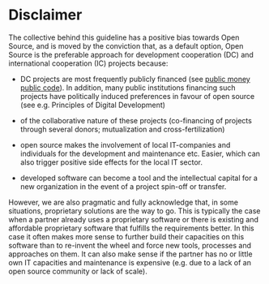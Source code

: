 # Disclaimer
The collective behind this guideline has a positive bias towards Open Source, and is moved by the conviction that, as a default option, Open Source is the preferable approach for development cooperation (DC) and international cooperation (IC) projects because: 

 - DC projects are most frequently publicly financed (see [public money public code](https://publiccode.eu/en/)). In addition, many public institutions financing such projects have politically induced preferences in favour of open source (see e.g. Principles of Digital Development) 

 - of the collaborative nature of these projects (co-financing of projects through several donors; mutualization and cross-fertilization) 

 - open source makes the involvement of local IT-companies and individuals for the development and maintenance etc. Easier, which can also trigger positive side effects for the local IT sector.  

 - developed software can become a tool and the intellectual capital for a new organization in the event of a project spin-off or transfer. 

However, we are also pragmatic and fully acknowledge that, in some situations, proprietary solutions are the way to go. This is typically the case when a partner already uses a proprietary software or there is existing and affordable proprietary software that fulfills the requirements better. In this case it often makes more sense to further build their capacities on this software than to re-invent the wheel and force new tools, processes and approaches on them. It can also make sense if the partner has no or little own IT capacities and maintenance is expensive (e.g. due to a lack of an open source community or lack of scale).